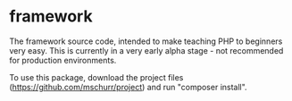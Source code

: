 framework
=========

The framework source code, intended to make teaching PHP to beginners very easy. This is currently in a very early alpha stage - not recommended for production environments.

To use this package, download the project files (https://github.com/mschurr/project) and run "composer install".
